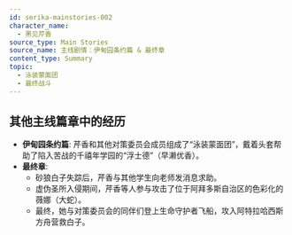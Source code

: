 ```yaml
---
id: serika-mainstories-002
character_name:
  - 黑见芹香
source_type: Main Stories
source_name: 主线剧情：伊甸园条约篇 & 最终章
content_type: Summary
topic:
  - 泳装蒙面团
  - 最终战斗
---
```

## 其他主线篇章中的经历
*   **伊甸园条约篇**: 芹香和其他对策委员会成员组成了“泳装蒙面团”，戴着头套帮助了陷入苦战的千禧年学园的“浮士德”（早濑优香）。
*   **最终章**:
    *   砂狼白子失踪后，芹香与其他学生向老师发消息求助。
    *   虚伪圣所入侵期间，芹香等人参与攻击了位于阿拜多斯自治区的色彩化的薇娜（大蛇）。
    *   最终，她与对策委员会的同伴们登上生命守护者飞船，攻入阿特拉哈西斯方舟营救白子。